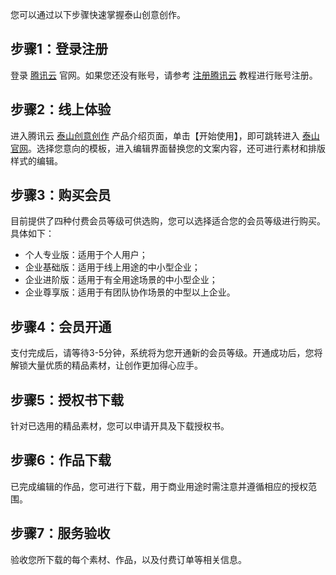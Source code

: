 您可以通过以下步骤快速掌握泰山创意创作。

## 步骤1：登录注册
登录 [腾讯云](https://cloud.tencent.com/) 官网。如果您还没有账号，请参考 [注册腾讯云](https://www.qcloud.com/document/product/378/8415) 教程进行账号注册。

## 步骤2：线上体验
进入腾讯云 [泰山创意创作](https://cloud.tencent.com/product/taidc) 产品介绍页面，单击【开始使用】，即可跳转进入 [泰山官网](https://taishan.qq.com/)。选择您意向的模板，进入编辑界面替换您的文案内容，还可进行素材和排版样式的编辑。

## 步骤3：购买会员
目前提供了四种付费会员等级可供选购，您可以选择适合您的会员等级进行购买。具体如下：
- 个人专业版：适用于个人用户；
- 企业基础版：适用于线上用途的中小型企业；
- 企业进阶版：适用于有全用途场景的中小型企业；
- 企业尊享版：适用于有团队协作场景的中型以上企业。


## 步骤4：会员开通
支付完成后，请等待3-5分钟，系统将为您开通新的会员等级。开通成功后，您将解锁大量优质的精品素材，让创作更加得心应手。

## 步骤5：授权书下载
针对已选用的精品素材，您可以申请开具及下载授权书。

## 步骤6：作品下载
已完成编辑的作品，您可进行下载，用于商业用途时需注意并遵循相应的授权范围。

## 步骤7：服务验收
验收您所下载的每个素材、作品，以及付费订单等相关信息。
